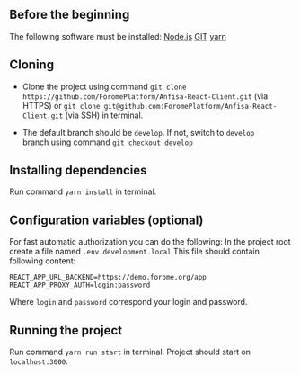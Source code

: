 ## Before the beginning
The following software must be installed:
[Node.js](https://nodejs.org/en/)
[GIT](https://git-scm.com/)
[yarn](https://yarnpkg.com/)

## Cloning

 - Clone the project using command `git clone 
   https://github.com/ForomePlatform/Anfisa-React-Client.git` (via HTTPS) or `git clone
   git@github.com:ForomePlatform/Anfisa-React-Client.git` (via SSH) in terminal.
   
 - The default branch should be `develop`. If not, switch to `develop`  
   branch using command `git checkout develop`

## Installing dependencies
Run command `yarn install` in terminal.

## Configuration variables (optional)

For fast automatic authorization you can do the following:
In the project root create a file named `.env.development.local`
This file should contain following content:

    REACT_APP_URL_BACKEND=https://demo.forome.org/app
    REACT_APP_PROXY_AUTH=login:password

Where `login` and `password` correspond your login and password.

## Running the project
Run command `yarn run start` in terminal. Project should start on `localhost:3000`.